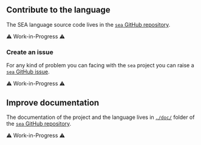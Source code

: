 
## Contribute to the language

The SEA language source code lives in the [`sea` GitHub repository](https://github.com/sealangdotorg/sea).

⚠️  Work-in-Progress ⚠️

### Create an issue

For any kind of problem you can facing with the `sea` project you can raise a [`sea` GitHub issue](https://github.com/sealangdotorg/sea/issues/new).

⚠️  Work-in-Progress ⚠️

## Improve documentation

The documentation of the project and the language lives in [`./doc/`](https://github.com/sealangdotorg/sea/tree/master/doc)
folder of the [`sea` GitHub repository](https://github.com/sealangdotorg/sea).

⚠️  Work-in-Progress ⚠️
